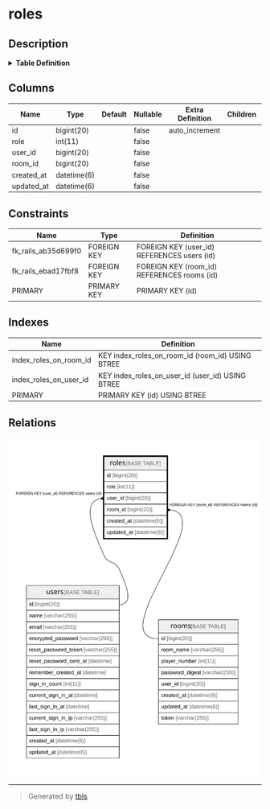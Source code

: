 # roles

## Description

<details>
<summary><strong>Table Definition</strong></summary>

```sql
CREATE TABLE `roles` (
  `id` bigint(20) NOT NULL AUTO_INCREMENT,
  `role` int(11) NOT NULL,
  `user_id` bigint(20) NOT NULL,
  `room_id` bigint(20) NOT NULL,
  `created_at` datetime(6) NOT NULL,
  `updated_at` datetime(6) NOT NULL,
  PRIMARY KEY (`id`),
  KEY `index_roles_on_user_id` (`user_id`),
  KEY `index_roles_on_room_id` (`room_id`),
  CONSTRAINT `fk_rails_ab35d699f0` FOREIGN KEY (`user_id`) REFERENCES `users` (`id`),
  CONSTRAINT `fk_rails_ebad17fbf8` FOREIGN KEY (`room_id`) REFERENCES `rooms` (`id`)
) ENGINE=InnoDB AUTO_INCREMENT=[Redacted by tbls] DEFAULT CHARSET=utf8
```

</details>

## Columns

| Name | Type | Default | Nullable | Extra Definition | Children | Parents | Comment |
| ---- | ---- | ------- | -------- | --------------- | -------- | ------- | ------- |
| id | bigint(20) |  | false | auto_increment |  |  |  |
| role | int(11) |  | false |  |  |  |  |
| user_id | bigint(20) |  | false |  |  | [users](users.md) |  |
| room_id | bigint(20) |  | false |  |  | [rooms](rooms.md) |  |
| created_at | datetime(6) |  | false |  |  |  |  |
| updated_at | datetime(6) |  | false |  |  |  |  |

## Constraints

| Name | Type | Definition |
| ---- | ---- | ---------- |
| fk_rails_ab35d699f0 | FOREIGN KEY | FOREIGN KEY (user_id) REFERENCES users (id) |
| fk_rails_ebad17fbf8 | FOREIGN KEY | FOREIGN KEY (room_id) REFERENCES rooms (id) |
| PRIMARY | PRIMARY KEY | PRIMARY KEY (id) |

## Indexes

| Name | Definition |
| ---- | ---------- |
| index_roles_on_room_id | KEY index_roles_on_room_id (room_id) USING BTREE |
| index_roles_on_user_id | KEY index_roles_on_user_id (user_id) USING BTREE |
| PRIMARY | PRIMARY KEY (id) USING BTREE |

## Relations

![er](roles.svg)

---

> Generated by [tbls](https://github.com/k1LoW/tbls)
